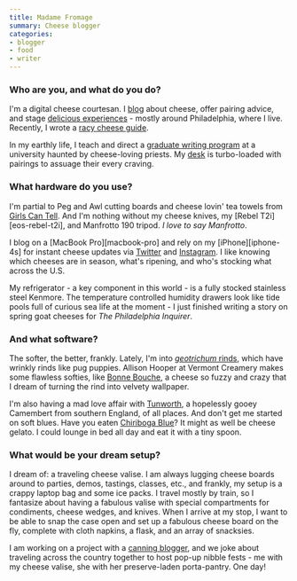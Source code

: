 ```yaml
---
title: Madame Fromage
summary: Cheese blogger
categories:
- blogger
- food
- writer
---
```


### Who are you, and what do you do?

I'm a digital cheese courtesan. I [blog](http://madamefromageblog.com/ "Madame's weblog.") about cheese, offer pairing advice, and stage [delicious experiences](http://madamefromageblog.com/2013/cheese-ball-ii-a-cave-raising/ "Madame's post about a Cheese Ball.") - mostly around Philadelphia, where I live. Recently, I wrote a [racy cheese guide](http://www.amazon.com/Di-Bruno-Bros-House-Cheese/dp/0762446048 "Madame's cheese book.").  

In my earthly life, I teach and direct a [graduate writing program](http://www.sju.edu/int/academics/cas/grad/writingstudies/degreereq.html "The writing course at Saint Joseph's university.") at a university haunted by cheese-loving priests. My [desk](http://kokblog.johannak.com/6084/ "A post about creating a cheese desk.") is turbo-loaded with pairings to assuage their every craving.

### What hardware do you use?

I'm partial to Peg and Awl cutting boards and cheese lovin' tea towels from [Girls Can Tell](http://girlscantell.com/products/cheese-lovers-tea-towel-set "A set of cheese lovers tea towels."). And I'm nothing without my cheese knives, my [Rebel T2i][eos-rebel-t2i], and Manfrotto 190 tripod. *I love to say Manfrotto*. 

I blog on a [MacBook Pro][macbook-pro] and rely on my [iPhone][iphone-4s] for instant cheese updates via [Twitter](https://twitter.com/MmeFromage "Madame on Twitter.") and [Instagram](http://instagram.com/mmefromage "Madame on Instagram."). I like knowing which cheeses are in season, what's ripening, and who's stocking what across the U.S.

My refrigerator - a key component in this world - is a fully stocked stainless steel Kenmore. The temperature controlled humidity drawers look like tide pools full of curious sea life at the moment - I just finished writing a story on spring goat cheeses for *The Philadelphia Inquirer*.

### And what software?

The softer, the better, frankly. Lately, I'm into [*geotrichum* rinds](http://www.vermontcreamery.com/geotricum-cheese-new-to-america-steeped-in-french-tradition "A post about geotrichum rind cheeses."), which have wrinkly rinds like pug puppies. Allison Hooper at Vermont Creamery makes some flawless softies, like [Bonne Bouche](http://madamefromageblog.com/2013/sexy-wrinkled-cheese/ "Madame's post about Bonne Bouche."), a cheese so fuzzy and crazy that I dream of turning the rind into velvety wallpaper. 

I'm also having a mad love affair with [Tunworth](http://www.hampshirecheeses.co.uk/tunworth-cheese.asp "A cheese made in the UK."), a hopelessly gooey Camembert from southern England, of all places. And don't get me started on soft blues. Have you eaten [Chiriboga Blue](http://www.sfgate.com/food/cheesecourse/article/Chiriboga-Blue-unusual-cheese-from-Bavaria-5214587.php "An article about Chiriboga Blue cheese.")? It might as well be cheese gelato. I could lounge in bed all day and eat it with a tiny spoon.

### What would be your dream setup?

I dream of: a traveling cheese valise. I am always lugging cheese boards around to parties, demos, tastings, classes, etc., and frankly, my setup is a crappy laptop bag and some ice packs. I travel mostly by train, so I fantasize about having a fabulous valise with special compartments for condiments, cheese wedges, and knives. When I arrive at my stop, I want to be able to snap the case open and set up a fabulous cheese board on the fly, complete with cloth napkins, a flask, and an array of snacksies.

I am working on a project with a [canning blogger](http://foodinjars.com/ "The Food in Jars website."), and we joke about traveling across the country together to host pop-up nibble fests - me with my cheese valise, she with her preserve-laden porta-pantry. One day!